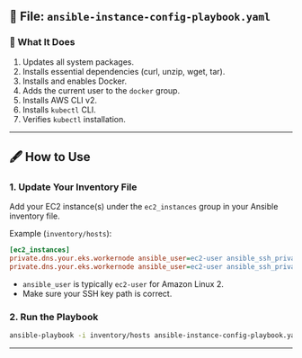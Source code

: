 ## 📁 File: `ansible-instance-config-playbook.yaml`

### 🔧 What It Does

1. Updates all system packages.
2. Installs essential dependencies (curl, unzip, wget, tar).
3. Installs and enables Docker.
4. Adds the current user to the `docker` group.
5. Installs AWS CLI v2.
6. Installs `kubectl` CLI.
7. Verifies `kubectl` installation.

---

## 🖋️ How to Use

### 1. Update Your Inventory File

Add your EC2 instance(s) under the `ec2_instances` group in your Ansible inventory file.

Example (`inventory/hosts`):

```ini
[ec2_instances]
private.dns.your.eks.workernode ansible_user=ec2-user ansible_ssh_private_key_file=~/.ssh/your-key.pem
private.dns.your.eks.workernode ansible_user=ec2-user ansible_ssh_private_key_file=~/.ssh/your-key.pem
```

- `ansible_user` is typically `ec2-user` for Amazon Linux 2.
- Make sure your SSH key path is correct.

### 2. Run the Playbook

```bash
ansible-playbook -i inventory/hosts ansible-instance-config-playbook.yaml
```

---
